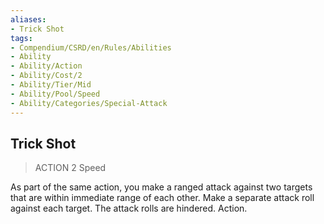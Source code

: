 ```yaml
---
aliases:
- Trick Shot
tags:
- Compendium/CSRD/en/Rules/Abilities
- Ability
- Ability/Action
- Ability/Cost/2
- Ability/Tier/Mid
- Ability/Pool/Speed
- Ability/Categories/Special-Attack
---
```


  
## Trick Shot  
>ACTION 2  Speed  
  
As part of the same action, you make a ranged attack against two targets that are within immediate range of each other. Make a separate attack roll against each target. The attack rolls are hindered. Action.
